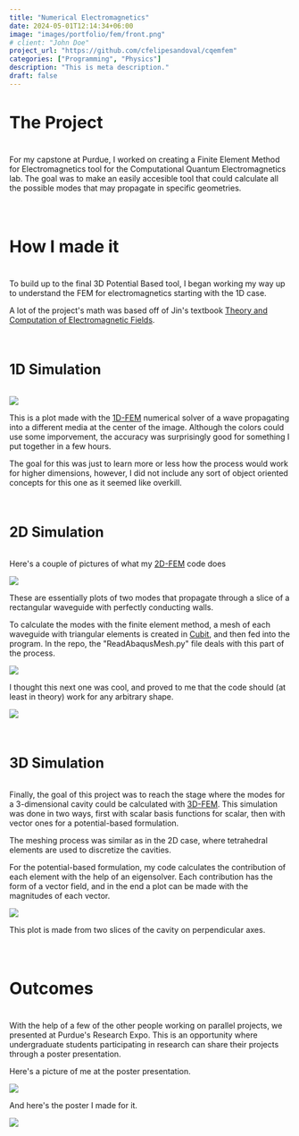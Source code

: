 ```yaml
---
title: "Numerical Electromagnetics"
date: 2024-05-01T12:14:34+06:00
image: "images/portfolio/fem/front.png"
# client: "John Doe"
project_url: "https://github.com/cfelipesandoval/cqemfem"
categories: ["Programming", "Physics"]
description: "This is meta description."
draft: false
---
```


<h4 class="text-center" style="font-size: 30px">
The Project
</h4>

For my capstone at Purdue, I worked on creating a Finite Element Method for Electromagnetics tool for the Computational Quantum Electromagnetics lab. The goal was to make an easily accesible tool that could calculate all the possible modes that may propagate in specific geometries.

<h4 class="text-center" style="font-size: 30px">
<br>How I made it
</h4>

To build up to the final 3D Potential Based tool, I began working my way up to understand the FEM for electromagnetics starting with the 1D case. 

A lot of the project's math was based off of Jin's textbook [Theory and Computation of Electromagnetic Fields](https://www.amazon.com/Theory-Computation-Electromagnetic-Fields-Jian-Ming/dp/0470533595).

<h4 style="font-size: 25px">
<br>1D Simulation
</h4>

<img src="/images/portfolio/fem/1d.png" class="postimage">

This is a plot made with the [1D-FEM](https://github.com/cfelipesandoval/cqemfem/tree/main/1D_FEM) numerical solver of a wave propagating into a different media at the center of the image. Although the colors could use some imporvement, the accuracy was surprisingly good for something I put together in a few hours.

The goal for this was just to learn more or less how the process would work for higher dimensions, however, I did not include any sort of object oriented concepts for this one as it seemed like overkill.

<h4 style="font-size: 25px">
<br>2D Simulation
</h4>

Here's a couple of pictures of what my [2D-FEM](https://github.com/cfelipesandoval/cqemfem/tree/main/2D_FEM) code does

<img src="/images/portfolio/fem/2d.jpg" class="postimage">

These are essentially plots of two modes that propagate through a slice of a rectangular waveguide with perfectly conducting walls.

To calculate the modes with the finite element method, a mesh of each waveguide with triangular elements is created in [Cubit](https://coreform.com/coreform-cubit/), and then fed into the program. In the repo, the "ReadAbaqusMesh.py" file deals with this part of the process.

<img src="/images/portfolio/fem/disc.png" class="postimage">

I thought this next one was cool, and proved to me that the code should (at least in theory) work for any arbitrary shape.

<img src="/images/portfolio/fem/2d_circ.png" class="postimage" style="max-width:400px">

<h4 style="font-size: 25px">
<br>3D Simulation
</h4>

Finally, the goal of this project was to reach the stage where the modes for a 3-dimensional cavity could be calculated with [3D-FEM](https://github.com/cfelipesandoval/cqemfem/tree/main/3D_Potential_FEM). This simulation was done in two ways, first with scalar basis functions for scalar, then with vector ones for a potential-based formulation.

The meshing process was similar as in the 2D case, where tetrahedral elements are used to discretize the cavities. 

For the potential-based formulation, my code calculates the contribution of each element with the help of an eigensolver. Each contribution has the form of a vector field, and in the end a plot can be made with the magnitudes of each vector.


<img src="/images/portfolio/fem/3d.png" class="postimage" style="max-width:400px">

This plot is made from two slices of the cavity on perpendicular axes.

<h4 class="text-center" style="font-size: 30px">
<br>Outcomes
</h4>

With the help of a few of the other people working on parallel projects, we presented at Purdue's Research Expo. This is an opportunity where undergraduate students participating in research can share their projects through a poster presentation.

Here's a picture of me at the poster presentation.

<img src="/images/portfolio/fem/presenting.jpg" class="postimage">

And here's the poster I made for it.

<img src="/images/portfolio/fem/presentation.png" class="postimage">